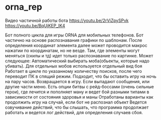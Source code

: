 # orna_rep
Видео частичной работы бота
https://youtu.be/2rViZpySPvk
https://youtu.be/BqUjKEP_IK4

Бот полного цикла для игры ORNA для мобильных телефонов. Бот частично  на основе  распознавания  графики по шаблонам.  После определения координат элемента далее может проводится макрос нажатии по координатам, но не везде. Там, где элементы могут меняться (скилы и тд) идет только распознавание по картинке.
Может следующее:
Автоматический выбирать моба(обьекты, которые надо убивать).
Для отдельных мобов используется отдельный вид боя
Работает в цикле по указанному количеству поисков, после чего переводит ПК в спящий режим. Подходит, что бы оставить игру на ночь на пару часов.
Возвращается в игру. Если выпадают сообщения, или другие части меню.
Есть опции битвы с рейд-боссами (очень сильные герои), где лечится и пополняет ману и ведет бой разными типами в зависимости от состояния здоровья и маны
Отработаны варианты как продолжить игру на случай, если бот не распознал объект
Ведется озвучивание действий, что бы слышать, что программа продолжает работать и ведется лог действий, для определения случаев сбоя.
